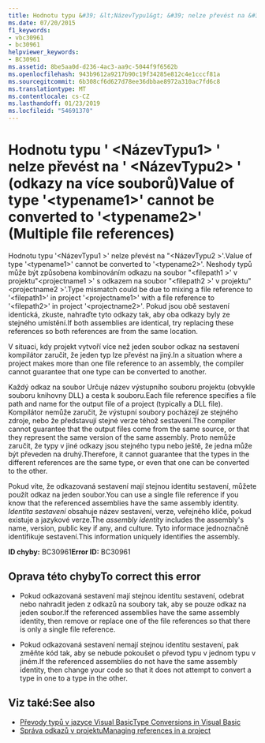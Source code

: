 ```yaml
---
title: Hodnotu typu &#39; &lt;NázevTypu1&gt; &#39; nelze převést na &#39; &lt;NázevTypu2&gt; &#39; (odkazy na více souborů)
ms.date: 07/20/2015
f1_keywords:
- vbc30961
- bc30961
helpviewer_keywords:
- BC30961
ms.assetid: 8be5aa0d-d236-4ac3-aa9c-5044f9f6562b
ms.openlocfilehash: 943b9612a9217b90c19f34285e812c4e1cccf81a
ms.sourcegitcommit: 6b308cf6d627d78ee36dbbae8972a310ac7fd6c8
ms.translationtype: MT
ms.contentlocale: cs-CZ
ms.lasthandoff: 01/23/2019
ms.locfileid: "54691370"
---
```

# <a name="value-of-type-39lttypename1gt39-cannot-be-converted-to-39lttypename2gt39-multiple-file-references"></a><span data-ttu-id="209b4-102">Hodnotu typu &#39; &lt;NázevTypu1&gt; &#39; nelze převést na &#39; &lt;NázevTypu2&gt; &#39; (odkazy na více souborů)</span><span class="sxs-lookup"><span data-stu-id="209b4-102">Value of type &#39;&lt;typename1&gt;&#39; cannot be converted to &#39;&lt;typename2&gt;&#39; (Multiple file references)</span></span>
<span data-ttu-id="209b4-103">Hodnotu typu '\<NázevTypu1 >' nelze převést na "\<NázevTypu2 >'.</span><span class="sxs-lookup"><span data-stu-id="209b4-103">Value of type '\<typename1>' cannot be converted to '\<typename2>'.</span></span> <span data-ttu-id="209b4-104">Neshody typů může být způsobena kombinováním odkazu na soubor "\<filepath1 >' v projektu"\<projectname1 >' s odkazem na soubor "\<filepath2 >' v projektu"\<projectname2 >'.</span><span class="sxs-lookup"><span data-stu-id="209b4-104">Type mismatch could be due to mixing a file reference to '\<filepath1>' in project '\<projectname1>' with a file reference to '\<filepath2>' in project '\<projectname2>'.</span></span> <span data-ttu-id="209b4-105">Pokud jsou obě sestavení identická, zkuste, nahraďte tyto odkazy tak, aby oba odkazy byly ze stejného umístění.</span><span class="sxs-lookup"><span data-stu-id="209b4-105">If both assemblies are identical, try replacing these references so both references are from the same location.</span></span>  
  
 <span data-ttu-id="209b4-106">V situaci, kdy projekt vytvoří více než jeden soubor odkaz na sestavení kompilátor zaručit, že jeden typ lze převést na jiný.</span><span class="sxs-lookup"><span data-stu-id="209b4-106">In a situation where a project makes more than one file reference to an assembly, the compiler cannot guarantee that one type can be converted to another.</span></span>  
  
 <span data-ttu-id="209b4-107">Každý odkaz na soubor Určuje název výstupního souboru projektu (obvykle souboru knihovny DLL) a cesta k souboru.</span><span class="sxs-lookup"><span data-stu-id="209b4-107">Each file reference specifies a file path and name for the output file of a project (typically a DLL file).</span></span> <span data-ttu-id="209b4-108">Kompilátor nemůže zaručit, že výstupní soubory pocházejí ze stejného zdroje, nebo že představují stejné verze téhož sestavení.</span><span class="sxs-lookup"><span data-stu-id="209b4-108">The compiler cannot guarantee that the output files come from the same source, or that they represent the same version of the same assembly.</span></span> <span data-ttu-id="209b4-109">Proto nemůže zaručit, že typy v jiné odkazy jsou stejného typu nebo ještě, že jedna může být převeden na druhý.</span><span class="sxs-lookup"><span data-stu-id="209b4-109">Therefore, it cannot guarantee that the types in the different references are the same type, or even that one can be converted to the other.</span></span>  
  
 <span data-ttu-id="209b4-110">Pokud víte, že odkazovaná sestavení mají stejnou identitu sestavení, můžete použít odkaz na jeden soubor.</span><span class="sxs-lookup"><span data-stu-id="209b4-110">You can use a single file reference if you know that the referenced assemblies have the same assembly identity.</span></span> <span data-ttu-id="209b4-111">*Identita sestavení* obsahuje název sestavení, verze, veřejného klíče, pokud existuje a jazykové verze.</span><span class="sxs-lookup"><span data-stu-id="209b4-111">The *assembly identity* includes the assembly's name, version, public key if any, and culture.</span></span> <span data-ttu-id="209b4-112">Tyto informace jednoznačně identifikuje sestavení.</span><span class="sxs-lookup"><span data-stu-id="209b4-112">This information uniquely identifies the assembly.</span></span>  
  
 <span data-ttu-id="209b4-113">**ID chyby:** BC30961</span><span class="sxs-lookup"><span data-stu-id="209b4-113">**Error ID:** BC30961</span></span>  
  
## <a name="to-correct-this-error"></a><span data-ttu-id="209b4-114">Oprava této chyby</span><span class="sxs-lookup"><span data-stu-id="209b4-114">To correct this error</span></span>  
  
-   <span data-ttu-id="209b4-115">Pokud odkazovaná sestavení mají stejnou identitu sestavení, odebrat nebo nahradit jeden z odkazů na soubory tak, aby se pouze odkaz na jeden soubor.</span><span class="sxs-lookup"><span data-stu-id="209b4-115">If the referenced assemblies have the same assembly identity, then remove or replace one of the file references so that there is only a single file reference.</span></span>  
  
-   <span data-ttu-id="209b4-116">Pokud odkazovaná sestavení nemají stejnou identitu sestavení, pak změňte kód tak, aby se nebude pokoušet o převod typu v jednom typu v jiném.</span><span class="sxs-lookup"><span data-stu-id="209b4-116">If the referenced assemblies do not have the same assembly identity, then change your code so that it does not attempt to convert a type in one to a type in the other.</span></span>  
  
## <a name="see-also"></a><span data-ttu-id="209b4-117">Viz také:</span><span class="sxs-lookup"><span data-stu-id="209b4-117">See also</span></span>
- [<span data-ttu-id="209b4-118">Převody typů v jazyce Visual Basic</span><span class="sxs-lookup"><span data-stu-id="209b4-118">Type Conversions in Visual Basic</span></span>](../../../visual-basic/programming-guide/language-features/data-types/type-conversions.md)
- [<span data-ttu-id="209b4-119">Správa odkazů v projektu</span><span class="sxs-lookup"><span data-stu-id="209b4-119">Managing references in a project</span></span>](/visualstudio/ide/managing-references-in-a-project)

